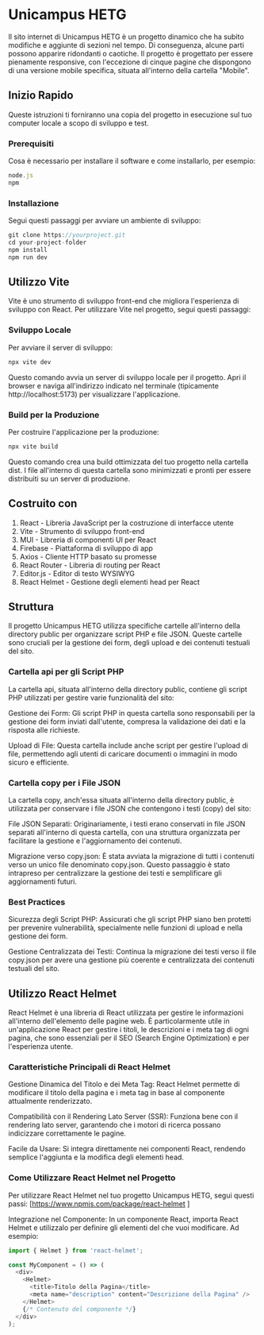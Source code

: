 
# Unicampus HETG

Il sito internet di Unicampus HETG è un progetto dinamico che ha subito modifiche e aggiunte di sezioni nel tempo. Di conseguenza, alcune parti possono apparire ridondanti o caotiche. Il progetto è progettato per essere pienamente responsive, con l'eccezione di cinque pagine che dispongono di una versione mobile specifica, situata all'interno della cartella "Mobile".


## Inizio Rapido
Queste istruzioni ti forniranno una copia del progetto in esecuzione sul tuo computer locale a scopo di sviluppo e test.
### Prerequisiti
Cosa è necessario per installare il software e come installarlo, per esempio:
``` javascript
node.js
npm
```
### Installazione
Segui questi passaggi per avviare un ambiente di sviluppo:

``` javascript
git clone https://yourproject.git
cd your-project-folder
npm install
npm run dev
```
## Utilizzo Vite
Vite è uno strumento di sviluppo front-end che migliora l'esperienza di sviluppo con React. Per utilizzare Vite nel progetto, segui questi passaggi:
### Sviluppo Locale
Per avviare il server di sviluppo:
``` javascript
npx vite dev
```
Questo comando avvia un server di sviluppo locale per il progetto. Apri il browser e naviga all'indirizzo indicato nel terminale (tipicamente http://localhost:5173) per visualizzare l'applicazione.

### Build per la Produzione
Per costruire l'applicazione per la produzione:

``` javascript
npx vite build
```
Questo comando crea una build ottimizzata del tuo progetto nella cartella dist. I file all'interno di questa cartella sono minimizzati e pronti per essere distribuiti su un server di produzione.

## Costruito con
1. React - Libreria JavaScript per la costruzione di interfacce utente
3. Vite - Strumento di sviluppo front-end
4. MUI - Libreria di componenti UI per React
5. Firebase - Piattaforma di sviluppo di app
6. Axios - Cliente HTTP basato su promesse
7. React Router - Libreria di routing per React
8. Editor.js - Editor di testo WYSIWYG
9. React Helmet - Gestione degli elementi head per React


## Struttura
Il progetto Unicampus HETG utilizza specifiche cartelle all'interno della directory public per organizzare script PHP e file JSON. Queste cartelle sono cruciali per la gestione dei form, degli upload e dei contenuti testuali del sito.
### Cartella api per gli Script PHP
La cartella api, situata all'interno della directory public, contiene gli script PHP utilizzati per gestire varie funzionalità del sito:

Gestione dei Form: Gli script PHP in questa cartella sono responsabili per la gestione dei form inviati dall'utente, compresa la validazione dei dati e la risposta alle richieste.

Upload di File: Questa cartella include anche script per gestire l'upload di file, permettendo agli utenti di caricare documenti o immagini in modo sicuro e efficiente.
### Cartella copy per i File JSON
La cartella copy, anch'essa situata all'interno della directory public, è utilizzata per conservare i file JSON che contengono i testi (copy) del sito:

File JSON Separati: Originariamente, i testi erano conservati in file JSON separati all'interno di questa cartella, con una struttura organizzata per facilitare la gestione e l'aggiornamento dei contenuti.

Migrazione verso copy.json: È stata avviata la migrazione di tutti i contenuti verso un unico file denominato copy.json. Questo passaggio è stato intrapreso per centralizzare la gestione dei testi e semplificare gli aggiornamenti futuri.

### Best Practices
Sicurezza degli Script PHP: Assicurati che gli script PHP siano ben protetti per prevenire vulnerabilità, specialmente nelle funzioni di upload e nella gestione dei form.

Gestione Centralizzata dei Testi: Continua la migrazione dei testi verso il file copy.json per avere una gestione più coerente e centralizzata dei contenuti testuali del sito.


## Utilizzo React Helmet
React Helmet è una libreria di React utilizzata per gestire le informazioni all'interno dell'elemento <head> delle pagine web. È particolarmente utile in un'applicazione React per gestire i titoli, le descrizioni e i meta tag di ogni pagina, che sono essenziali per il SEO (Search Engine Optimization) e per l'esperienza utente.

### Caratteristiche Principali di React Helmet
Gestione Dinamica del Titolo e dei Meta Tag: React Helmet permette di modificare il titolo della pagina e i meta tag in base al componente attualmente renderizzato.

Compatibilità con il Rendering Lato Server (SSR): Funziona bene con il rendering lato server, garantendo che i motori di ricerca possano indicizzare correttamente le pagine.

Facile da Usare: Si integra direttamente nei componenti React, rendendo semplice l'aggiunta e la modifica degli elementi head.

### Come Utilizzare React Helmet nel Progetto
Per utilizzare React Helmet nel tuo progetto Unicampus HETG, segui questi passi:
[https://www.npmjs.com/package/react-helmet ]

Integrazione nel Componente: In un componente React, importa React Helmet e utilizzalo per definire gli elementi del <head> che vuoi modificare. Ad esempio:
``` javascript
import { Helmet } from 'react-helmet';

const MyComponent = () => (
  <div>
    <Helmet>
      <title>Titolo della Pagina</title>
      <meta name="description" content="Descrizione della Pagina" />
    </Helmet>
    {/* Contenuto del componente */}
  </div>
);
```